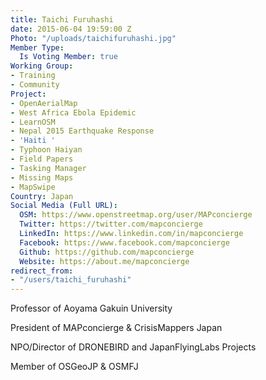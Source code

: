 ```yaml
---
title: Taichi Furuhashi
date: 2015-06-04 19:59:00 Z
Photo: "/uploads/taichifuruhashi.jpg"
Member Type:
  Is Voting Member: true
Working Group:
- Training
- Community
Project:
- OpenAerialMap
- West Africa Ebola Epidemic
- LearnOSM
- Nepal 2015 Earthquake Response
- 'Haiti '
- Typhoon Haiyan
- Field Papers
- Tasking Manager
- Missing Maps
- MapSwipe
Country: Japan
Social Media (Full URL):
  OSM: https://www.openstreetmap.org/user/MAPconcierge
  Twitter: https://twitter.com/mapconcierge
  LinkedIn: https://www.linkedin.com/in/mapconcierge
  Facebook: https://www.facebook.com/mapconcierge
  Github: https://github.com/mapconcierge
  Website: https://about.me/mapconcierge
redirect_from:
- "/users/taichi_furuhashi"
---
```


Professor of Aoyama Gakuin University

President of MAPconcierge & CrisisMappers Japan

NPO/Director of DRONEBIRD and JapanFlyingLabs Projects

Member of OSGeoJP & OSMFJ